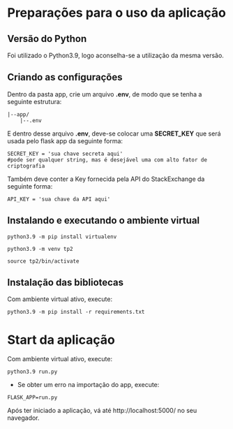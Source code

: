 # Preparações para o uso da aplicação

## Versão do Python
Foi utilizado o Python3.9, logo aconselha-se a utilização da mesma versão.

## Criando as configurações
Dentro da pasta app, crie um arquivo **.env**, de modo que se tenha a seguinte estrutura:
```
|--app/
    |--.env
```
E dentro desse arquivo **.env**, deve-se colocar uma **SECRET_KEY** que será usada pelo flask app da seguinte forma:
```
SECRET_KEY = 'sua chave secreta aqui'
#pode ser qualquer string, mas é desejável uma com alto fator de criptografia
```

Também deve conter a Key fornecida pela API do StackExchange da seguinte forma:
```
API_KEY = 'sua chave da API aqui'
```
## Instalando e executando o ambiente virtual
```
python3.9 -m pip install virtualenv
```
```
python3.9 -m venv tp2
```
```
source tp2/bin/activate
```

## Instalação das bibliotecas
Com ambiente virtual ativo, execute:
```
python3.9 -m pip install -r requirements.txt
```

# Start da aplicação
Com ambiente virtual ativo, execute:
```
python3.9 run.py
```

- Se obter um erro na importação do app, execute:
```
FLASK_APP=run.py
```

Após ter iniciado a aplicação, vá até http://localhost:5000/ no seu navegador.